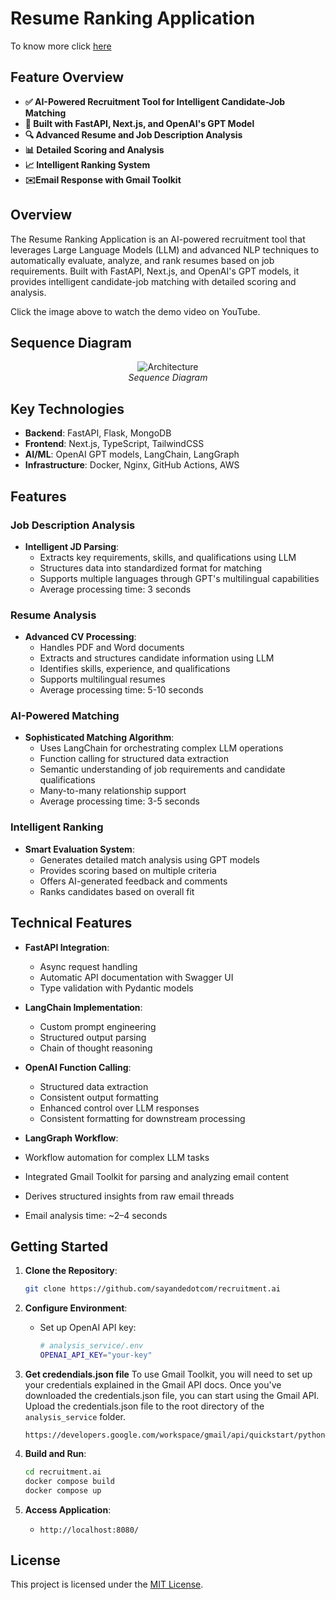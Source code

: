 # Resume Ranking Application

To know more click [here](https://blogs.sayande.com/filter-resumes-with-agentic-ai-langchain-and-lanhgraph)

## Feature Overview

- **✅ AI-Powered Recruitment Tool for Intelligent Candidate-Job Matching**
- **🚀 Built with FastAPI, Next.js, and OpenAI's GPT Model**
- **🔍 Advanced Resume and Job Description Analysis**
- **📊 Detailed Scoring and Analysis**
- **📈 Intelligent Ranking System**
- **✉️Email Response with Gmail Toolkit**

## Overview

The Resume Ranking Application is an AI-powered recruitment tool that leverages Large Language Models (LLM) and advanced NLP techniques to automatically evaluate, analyze, and rank resumes based on job requirements. Built with FastAPI, Next.js, and OpenAI's GPT models, it provides intelligent candidate-job matching with detailed scoring and analysis.

Click the image above to watch the demo video on YouTube.

## Sequence Diagram

<p align="center">
  <img src="./sequence_diagram.png" alt="Architecture" />
  <br>
  <em>Sequence Diagram</em>
</p>

## Key Technologies

- **Backend**: FastAPI, Flask, MongoDB
- **Frontend**: Next.js, TypeScript, TailwindCSS
- **AI/ML**: OpenAI GPT models, LangChain, LangGraph
- **Infrastructure**: Docker, Nginx, GitHub Actions, AWS

## Features

### Job Description Analysis

- **Intelligent JD Parsing**:
  - Extracts key requirements, skills, and qualifications using LLM
  - Structures data into standardized format for matching
  - Supports multiple languages through GPT's multilingual capabilities
  - Average processing time: 3 seconds

### Resume Analysis

- **Advanced CV Processing**:
  - Handles PDF and Word documents
  - Extracts and structures candidate information using LLM
  - Identifies skills, experience, and qualifications
  - Supports multilingual resumes
  - Average processing time: 5-10 seconds

### AI-Powered Matching

- **Sophisticated Matching Algorithm**:
  - Uses LangChain for orchestrating complex LLM operations
  - Function calling for structured data extraction
  - Semantic understanding of job requirements and candidate qualifications
  - Many-to-many relationship support
  - Average processing time: 3-5 seconds

### Intelligent Ranking

- **Smart Evaluation System**:
  - Generates detailed match analysis using GPT models
  - Provides scoring based on multiple criteria
  - Offers AI-generated feedback and comments
  - Ranks candidates based on overall fit

## Technical Features

- **FastAPI Integration**:

  - Async request handling
  - Automatic API documentation with Swagger UI
  - Type validation with Pydantic models

- **LangChain Implementation**:

  - Custom prompt engineering
  - Structured output parsing
  - Chain of thought reasoning

- **OpenAI Function Calling**:

  - Structured data extraction
  - Consistent output formatting
  - Enhanced control over LLM responses
  - Consistent formatting for downstream processing

- **LangGraph Workflow**:
- Workflow automation for complex LLM tasks
- Integrated Gmail Toolkit for parsing and analyzing email content
- Derives structured insights from raw email threads
- Email analysis time: ~2–4 seconds

<!-- ## Documentation

Detailed documentation on system architecture, API endpoints, and configuration options is available in the [User Guide](./assets/presentation.pdf). -->

## Getting Started

1. **Clone the Repository**:

   ```bash
   git clone https://github.com/sayandedotcom/recruitment.ai
   ```

2. **Configure Environment**:

   - Set up OpenAI API key:

     ```bash
     # analysis_service/.env
     OPENAI_API_KEY="your-key"
     ```

3. **Get credendials.json file**
   To use Gmail Toolkit, you will need to set up your credentials explained in the Gmail API docs. Once you've downloaded the credentials.json file, you can start using the Gmail API. Upload the credentials.json file to the root directory of the `analysis_service` folder.

   ```shell
   https://developers.google.com/workspace/gmail/api/quickstart/python#authorize_credentials_for_a_desktop_application
   ```

4. **Build and Run**:

   ```bash
   cd recruitment.ai
   docker compose build
   docker compose up
   ```

5. **Access Application**:
   - `http://localhost:8080/`

<!-- ## Development

- **Code Quality**:

  - Ruff for Python linting
  - ESLint for TypeScript/JavaScript
  - Pre-commit hooks for code formatting

- **Testing**:

  - Unit tests with pytest
  - Integration tests for API endpoints
  - Frontend testing with React Testing Library

- **CI/CD**:
  - Automated testing with GitHub Actions
  - Docker image builds
  - Deployment automation -->

## License

This project is licensed under the [MIT License](LICENSE).

